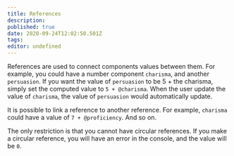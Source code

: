 ```yaml
---
title: References
description: 
published: true
date: 2020-09-24T12:02:50.501Z
tags: 
editor: undefined
---
```


References are used to connect components values between them. For example, you could have a number component `charisma`, and another `persuasion`. If you want the value of `persuasion` to be 5 + the charisma, simply set the computed value to `5 + @charisma`. When the user update the value of `charisma`, the value of `persuasion` would automatically update. 

It is possible to link a reference to another reference. For example, `charisma` could have a value of `7 + @proficiency`. And so on.

The only restriction is that you cannot have circular references. If you make a circular reference, you will have an error in the console, and the value will be `0`.